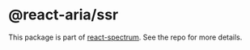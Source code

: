 # @react-aria/ssr

This package is part of [react-spectrum](https://gitlab.com/watheia/spectrum). See the repo for more details.
